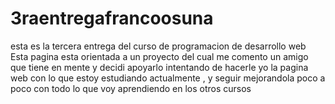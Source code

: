 # 3raentregafrancoosuna
esta es la tercera entrega del curso de programacion de desarrollo web 
Esta pagina esta orientada a un proyecto del cual me comento un amigo que tiene en mente y decidi apoyarlo intentando de hacerle yo la pagina web con lo que estoy estudiando actualmente , y seguir mejorandola poco a poco con todo lo que voy aprendiendo en los otros cursos
